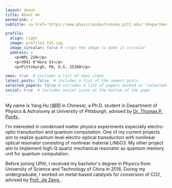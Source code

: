 ```yaml
---
layout: about
title: About me
permalink: /
subtitle: <a href='https://www.physicsandastronomy.pitt.edu/'>Department of Physics & Astronomy </a> at <a href='https://www.pitt.edu/'>University of Pittsburgh</a>

profile:
  align: right
  image: profile2-fat.jpg
  image_circular: false # crops the image to make it circular
  address: >
    <p>NPL 220</p>
    <p>3941 O'Hara St</p>
    <p>Pittsburgh, PA, U.S. 15260</p>

news: true  # includes a list of news items
latest_posts: false  # includes a list of the newest posts
selected_papers: false # includes a list of papers marked as "selected={true}"
social: true  # includes social icons at the bottom of the page
---
```


My name is Yang Hu (胡阳 in Chinese), a Ph.D. student in Department of Physics & Astronomy at University of Pittsburgh, advised by <a href='https://www.purdylab.pitt.edu/team/'>Dr. Thomas P. Purdy </a>.

I'm interested in condensed matter physics experiments especially electro-optic transduction and quantum computation. One of my current projects aim to realize quantum level electro-optical transduction with nonlinear optical resonator consisting of nonlinear material LiNbO3. My other project aim to implement high-Q quartz mechanical resonator as quantum memory unit for quantum computation.

Before joining UPitt, I received my bachelor's degree in Physics from University of Science and Technology of China in 2016. During my undergraduate, I worked on metal-based catalysts for conversion of CO2, advised by <a href='  https://dcp.ustc.edu.cn/4456/list.htm'>Prof. Jie Zeng </a>.
